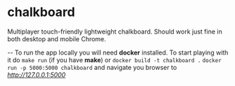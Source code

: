 # chalkboard

Multiplayer touch-friendly lightweight chalkboard.
Should work just fine in both desktop and mobile Chrome. 

--
To run the app locally you will need **docker** installed.
To start playing with it do `make run` (if you have **make**) or 
`docker build -t chalkboard .`
`docker run -p 5000:5000 chalkboard` 
and navigate you browser to *http://127.0.0.1:5000*
